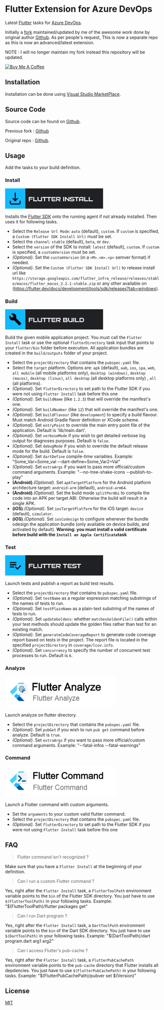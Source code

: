 # Flutter Extension for Azure DevOps 

Latest [Flutter](http://flutter.io) tasks for [Azure DevOps](https://azure.microsoft.com/en-gb/services/devops/).

Initially a [fork](https://github.com/hey24sheep/vsts-flutter-tasks) maintained/updated by me of the awesome work done by original author [Github](https://github.com/aloisdeniel/vsts-flutter-tasks). As per people's request, This is now a separate repo as this is now an advanced/latest extension. 

NOTE : I will no longer maintain my fork instead this repository will be updated.

<p>
<a href="https://www.buymeacoffee.com/hey24sheep" target="_blank"><img src="https://cdn.buymeacoffee.com/buttons/default-orange.png" alt="Buy Me A Coffee" height="41" width="174">
</a>
</p>

## Installation

Installation can be done using [Visual Studio MarketPlace](https://marketplace.visualstudio.com/items?itemName=hey24sheep.flutter).

## Source Code

Source code can be found on [Github](https://github.com/hey24sheep/azure-flutter-tasks).

Previous fork : [Github](https://github.com/hey24sheep/vsts-flutter-tasks)

Original repo : [Github](https://github.com/aloisdeniel/vsts-flutter-tasks).

## Usage

Add the tasks to your build definition.

### Install

![](images/step_install.png)

Installs the [Flutter SDK](https://flutter.io/sdk-archive/) onto the running agent if not already installed. Then uses it for following tasks.

* Select the `Release Url Mode`: `auto` (default), `custom`. If `custom` is specified, a `Custom (Flutter SDK Install Url)` must be set.
* Select the `channel`: `stable` (default), `beta`, or `dev`.
* Select the `version` of the SDK to install:  `latest` (default), `custom`. If `custom` is specified, a `customVersion` must be set.
* _(Optional)_. Set the `customVersion` (in a `<M>.<m>.<p>` semver format) if needed.
* _(Optional)_. Set the `Custom (Flutter SDK Install Url)` to release install url like `https://storage.googleapis.com/flutter_infra_release/releases/stable/macos/flutter_macos_2.2.1-stable.zip` or any other available on (https://flutter.dev/docs/development/tools/sdk/releases?tab=windows).

### Build

![](images/step_build.png)

Build the given mobile application project. You must call the `Flutter Install` task or use the optional `flutterDirectory` task input that points to your `flutter/bin` folder before execution. All application bundles are created in the `build/outputs` folder of your project.

* Select the `projectDirectory` that contains the `pubspec.yaml` file.
* Select the `target` platform. Options are: `apk` (default), `aab`, `ios`, `ipa`, `web`, `all mobile` (all mobile platforms only), `desktop (windows)`, `desktop (macos)`, `desktop (linux)`, `all desktop` (all desktop platforms only) , `all` (all platforms).
* _(Optional)_. Set `flutterDirectory` to set path to the Flutter SDK if you were not using `Flutter Install` task before this one
* _(Optional)_. Set `buildName` (like `1.2.3`) that will override the manifest's one.
* _(Optional)_. Set `buildNumber` (like `12`) that will override the manifest's one.
* _(Optional)_. Set `buildFlavour` (like `development`) to specify a build flavour. Must match Android Gradle flavor definition or XCode scheme.
* _(Optional)_. Set `entryPoint` to override the main entry point file of the application. Default is 'lib/main.dart'.
* _(Optional)_. Set `verboseMode` if you wish to get detailed verbose log output for diagnoses purposes. Default is `false`.
* _(Optional)_. Set `debugMode` if you wish to override the default release mode for the build. Default is `false`.
* _(Optional)_. Set `dartDefine` compile-time variables. Example: "Some_Var=Some_val --dart-define=Some_Var2=Val"
* _(Optional)_. Set `extraArgs` if you want to pass more official/custom command arguments. Example: "--no-tree-shake-icons --publish-to-play"
* __(Android)__._(Optional)_. Set `apkTargetPlatform` for the Android platform architecture target: `android-arm` (default), `android-arm64`.
* __(Android)__._(Optional)_. Set the build mode `splitPerAbi` to compile the code into an APK per target ABI. Otherwise the build will result in a single APK.
* __(iOS)__._(Optional)_. Set `iosTargetPlatform` for the iOS target: `device` (default), `simulator`.
* __(iOS)__._(Optional)_. Set `iosCodesign` to configure whenever the bundle odesign the application bundle (only available on device builds, and activated by default). **Warning: you must install a valid certificate before build with the `Install an Apple Certificate`task**

### Test

![](images/step_test.png)

Launch tests and publish a report as build test results.

* Select the `projectDirectory` that contains to `pubspec.yaml` file.
* _(Optional)_. Set `testName` as a regular expression matching substrings of the names of tests to run.
* _(Optional)_. Set `testPlainName` as a plain-text substring of the names of tests to run.
* _(Optional)_. Set `updateGoldens`: whether `matchesGoldenFile()` calls within your test methods should update the golden files rather than test for an existing match.
* _(Optional)_. Set `generateCodeCoverageReport` to generate code coverage report based on tests in the project. The report file is located in the specified `projectDirectory` in `coverage/lcov.info`.
* _(Optional)_. Set `concurrency` to specify the number of concurrent test processes to run. Default is `6`.

### Analyze

![](images/step_analyze.png)

Launch analyze on flutter directory.

* Select the `projectDirectory` that contains the `pubspec.yaml` file.
* _(Optional)_. Set `pubGet` if you wish to run `pub get` command before analyze. Default is `true`.
* _(Optional)_. Set `extraArgs` if you want to pass more official/custom command arguments. Example: "--fatal-infos --fatal-warnings"


### Command

![](images/step_command.png)

Launch a Flutter command with custom arguments.

* Set the `arguments` to your custom valid flutter command.
* Select the `projectDirectory` that contains the `pubspec.yaml` file.
* _(Optional)_. Set `flutterDirectory` to set path to the Flutter SDK if you were not using `Flutter Install` task before this one

## FAQ


> Flutter command isn't recognized ?

Make sure that you have a `Flutter Install` at the beginning of your definition.

> Can I run a custom Flutter command ?

Yes, right after the `Flutter Install` task, a `FlutterToolPath` environment variable points to the `bin` of the Flutter SDK directory. You just have to use `$(FlutterToolPath)` in your following tasks. Example: "$(FlutterToolPath)/flutter packages get"

> Can I run Dart program ?

Yes, right after the `Flutter Install` task, a `DartToolPath` environment variable points to the `bin` of the Dart SDK directory. You just have to use `$(DartToolPath)` in your following tasks. Example: "$(DartToolPath)/dart program.dart arg1 arg2"

> Can I access Flutter's pub-cache ?

Yes, right after the `Flutter Install` task, a `FlutterPubCachePath` environment variable points to the `pub-cache` directory that Flutter installs all depdencies. You just have to use `$(FlutterPubCachePath)` in your following tasks. Example: "$(FlutterPubCachePath)/pubver set $(Version)"

## License

[MIT](https://raw.githubusercontent.com/hey24sheep/vsts-flutter-tasks/master/LICENSE)
